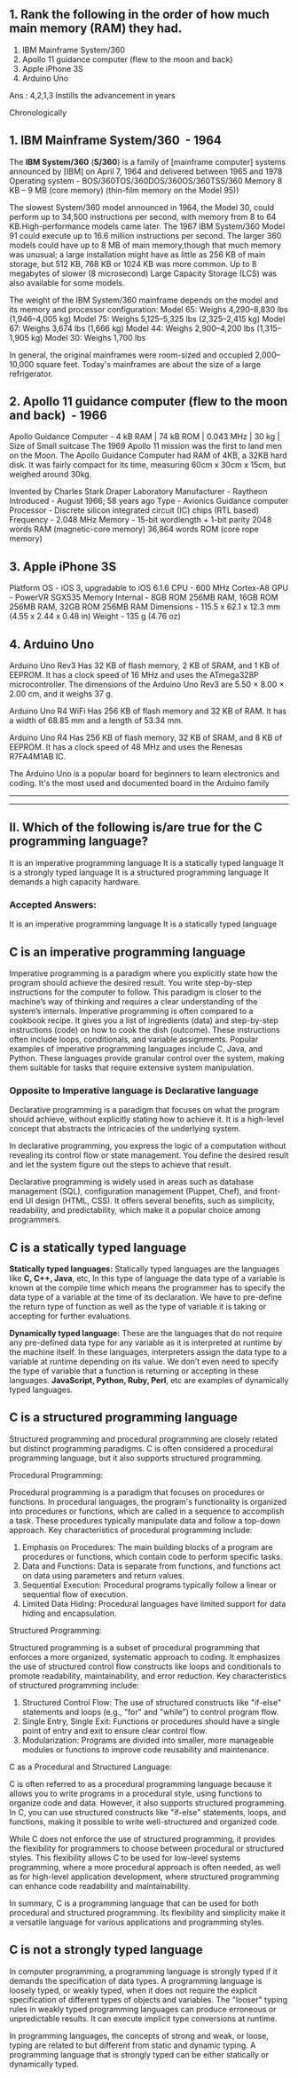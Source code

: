 

##  1. Rank the following in the order of how much main memory (RAM) they had.  
  
1. IBM Mainframe System/360   
2. Apollo 11 guidance computer (flew to the moon and back)   
3. Apple iPhone 3S   
4. Arduino Uno

Ans : 4,2,1,3
Instills the advancement in years 

Chronologically 

## 1. IBM Mainframe System/360  - 1964

The **IBM System/360** (**S/360**) is a family of [mainframe computer] systems announced by [IBM] on April 7, 1964 and delivered between 1965 and 1978
Operating system	-  BOS/360TOS/360DOS/360OS/360TSS/360
Memory	8 KB – 9 MB (core memory) (thin-film memory on the Model 95))

The slowest System/360 model announced in 1964, the Model 30, could perform up to 34,500 instructions per second, with memory from 8 to 64 KB.High-performance models came later. The 1967 IBM System/360 Model 91 could execute up to 16.6 million instructions per second. The larger 360 models could have up to 8 MB of main memory,though that much memory was unusual; a large installation might have as little as 256 KB of main storage, but 512 KB, 768 KB or 1024 KB was more common. Up to 8 megabytes of slower (8 microsecond) Large Capacity Storage (LCS) was also available for some models.

The weight of the IBM System/360 mainframe depends on the model and its memory and processor configuration: 
Model 65: Weighs 4,290–8,830 lbs (1,946–4,005 kg) 
Model 75: Weighs 5,125–5,325 lbs (2,325–2,415 kg) 
Model 67: Weighs 3,674 lbs (1,666 kg) 
Model 44: Weighs 2,900–4,200 lbs (1,315–1,905 kg) 
Model 30: Weighs 1,700 lbs 

In general, the original mainframes were room-sized and occupied 2,000–10,000 square feet. Today's mainframes are about the size of a large refrigerator.


## 2. Apollo 11 guidance computer (flew to the moon and back)   - 1966

Apollo Guidance Computer - 4 kB RAM | 74 kB ROM | 0.043 MHz | 30 kg | Size of Small suitcase 
The 1969 Apollo 11 mission was the first to land men on the Moon. 
The Apollo Guidance Computer had RAM of 4KB, a 32KB hard disk. It was fairly compact for its time, measuring 60cm x 30cm x 15cm, but weighed around 30kg. 

Invented by	Charles Stark Draper Laboratory
Manufacturer - Raytheon
Introduced - August 1966; 58 years ago
Type - Avionics Guidance computer
Processor - Discrete silicon integrated circuit (IC) chips (RTL based)
Frequency - 2.048 MHz
Memory	- 15-bit wordlength + 1-bit parity 2048 words RAM (magnetic-core memory) 
36,864 words ROM (core rope memory)

## 3. Apple iPhone 3S   

Platform OS	- iOS 3, upgradable to iOS 6.1.6
CPU - 	600 MHz Cortex-A8
GPU	- PowerVR SGX535
Memory Internal -	 8GB ROM 256MB RAM, 
				16GB ROM 256MB RAM, 
				32GB ROM 256MB RAM
Dimensions - 115.5 x 62.1 x 12.3 mm (4.55 x 2.44 x 0.48 in)
Weight - 135 g (4.76 oz)
## 4. Arduino Uno


Arduino Uno Rev3
Has 32 KB of flash memory, 2 KB of SRAM, and 1 KB of EEPROM. It has a clock speed of 16 MHz and uses the ATmega328P microcontroller. The dimensions of the Arduino Uno Rev3 are 5.50 × 8.00 × 2.00 cm, and it weighs 37 g. 

Arduino Uno R4 WiFi
Has 256 KB of flash memory and 32 KB of RAM. It has a width of 68.85 mm and a length of 53.34 mm. 

Arduino Uno R4
Has 256 KB of flash memory, 32 KB of SRAM, and 8 KB of EEPROM. It has a clock speed of 48 MHz and uses the Renesas R7FA4M1AB IC. 

The Arduino Uno is a popular board for beginners to learn electronics and coding. It's the most used and documented board in the Arduino family

-------------------------------------------------------------------------
--------------------------------------------------------------------------


## II. Which of the following is/are true for the C programming language?

It is an imperative programming language
It is a statically typed language
It is a strongly typed language
It is a structured programming language
It demands a high capacity hardware.

### Accepted Answers:

It is an imperative programming language
It is a statically typed language


## C is an imperative programming language 

Imperative programming is a paradigm where you explicitly state how the program should achieve the desired result. You write step-by-step instructions for the computer to follow. This paradigm is closer to the machine’s way of thinking and requires a clear understanding of the system’s internals.
Imperative programming is often compared to a cookbook recipe. It gives you a list of ingredients (data) and step-by-step instructions (code) on how to cook the dish (outcome). These instructions often include loops, conditionals, and variable assignments.
Popular examples of imperative programming languages include C, Java, and Python. These languages provide granular control over the system, making them suitable for tasks that require extensive system manipulation.

### Opposite to Imperative language is Declarative language 

Declarative programming is a paradigm that focuses on what the program should achieve, without explicitly stating how to achieve it. It is a high-level concept that abstracts the intricacies of the underlying system.

In declarative programming, you express the logic of a computation without revealing its control flow or state management. You define the desired result and let the system figure out the steps to achieve that result.

Declarative programming is widely used in areas such as database management (SQL), configuration management (Puppet, Chef), and front-end UI design (HTML, CSS). It offers several benefits, such as simplicity, readability, and predictability, which make it a popular choice among programmers.

## C is a statically typed language

**Statically typed languages:** Statically typed languages are the languages like **C, C++, Java**, etc, In this type of language the data type of a variable is known at the compile time which means the programmer has to specify the data type of a variable at the time of its declaration. We have to pre-define the return type of function as well as the type of variable it is taking or accepting for further evaluations.

**Dynamically typed language:** These are the languages that do not require any pre-defined data type for any variable as it is interpreted at runtime by the machine itself. In these languages, interpreters assign the data type to a variable at runtime depending on its value. We don’t even need to specify the type of variable that a function is returning or accepting in these languages. **JavaScript, Python, Ruby, Perl**, etc are examples of dynamically typed languages.

## C is a structured programming language

Structured programming and procedural programming are closely related but distinct programming paradigms. C is often considered a procedural programming language, but it also supports structured programming.

Procedural Programming:

Procedural programming is a paradigm that focuses on procedures or functions. In procedural languages, the program's functionality is organized into procedures or functions, which are called in a sequence to accomplish a task. These procedures typically manipulate data and follow a top-down approach. Key characteristics of procedural programming include:

1. Emphasis on Procedures: The main building blocks of a program are procedures or functions, which contain code to perform specific tasks.
2. Data and Functions: Data is separate from functions, and functions act on data using parameters and return values.
3. Sequential Execution: Procedural programs typically follow a linear or sequential flow of execution.
4. Limited Data Hiding: Procedural languages have limited support for data hiding and encapsulation.

Structured Programming:

Structured programming is a subset of procedural programming that enforces a more organized, systematic approach to coding. It emphasizes the use of structured control flow constructs like loops and conditionals to promote readability, maintainability, and error reduction. Key characteristics of structured programming include:

1. Structured Control Flow: The use of structured constructs like "if-else" statements and loops (e.g., "for" and "while") to control program flow.
2. Single Entry, Single Exit: Functions or procedures should have a single point of entry and exit to ensure clear control flow.
3. Modularization: Programs are divided into smaller, more manageable modules or functions to improve code reusability and maintenance.

C as a Procedural and Structured Language:

C is often referred to as a procedural programming language because it allows you to write programs in a procedural style, using functions to organize code and data. However, it also supports structured programming. In C, you can use structured constructs like "if-else" statements, loops, and functions, making it possible to write well-structured and organized code.

While C does not enforce the use of structured programming, it provides the flexibility for programmers to choose between procedural or structured styles. This flexibility allows C to be used for low-level systems programming, where a more procedural approach is often needed, as well as for high-level application development, where structured programming can enhance code readability and maintainability.

In summary, C is a programming language that can be used for both procedural and structured programming. Its flexibility and simplicity make it a versatile language for various applications and programming styles.


## C is not a strongly typed language

In computer programming, a programming language is strongly typed if it demands the specification of data types. A programming language is loosely typed, or weakly typed, when it does not require the explicit specification of different types of objects and variables. The "looser" typing rules in weakly typed programming languages can produce erroneous or unpredictable results. It can execute implicit type conversions at runtime.

In programming languages, the concepts of strong and weak, or loose, typing are related to but different from static and dynamic typing. A programming language that is strongly typed can be either statically or dynamically typed.